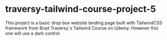 # traversy-tailwind-course-project-5
This project is a basic drop box website landing page built with TailwindCSS framework from Brad Traversy`s Tailwind Course on Udemy. However this one will use a dark control.

